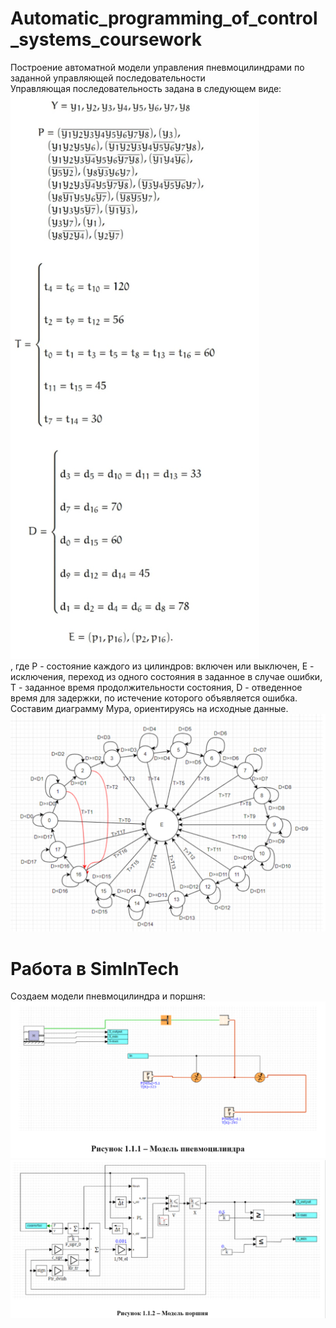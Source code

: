 # Automatic_programming_of_control_systems_coursework
Построение автоматной модели управления пневмоцилиндрами по заданной управляющей последовательности
<br>
Управляющая последовательность задана в следующем виде:<br>
<img src="https://github.com/Alexa6748/Automatic_programming_of_control_systems_coursework/blob/main/images/%D0%A1%D0%BD%D0%B8%D0%BC%D0%BE%D0%BA%20%D1%8D%D0%BA%D1%80%D0%B0%D0%BD%D0%B0%202023-09-26%20205643.png">
<br>
, где P - состояние каждого из цилиндров: включен или выключен, E - исключения, переход из одного состояния в заданное в случае ошибки, T - заданное время продолжительности состояния, D - отведенное время для задержки, по истечение которого объявляется ошибка.
<br>
Составим диаграмму Мура, ориентируясь на исходные данные. 
<img src="https://github.com/Alexa6748/Automatic_programming_of_control_systems_coursework/blob/main/images/%D0%A1%D0%BD%D0%B8%D0%BC%D0%BE%D0%BA%20%D1%8D%D0%BA%D1%80%D0%B0%D0%BD%D0%B0%202023-09-26%20211018.png">
# Работа в SimlnTech
Создаем модели пневмоцилиндра и поршня:<br>
<img src="https://github.com/Alexa6748/Automatic_programming_of_control_systems_coursework/blob/main/images/%D0%A1%D0%BD%D0%B8%D0%BC%D0%BE%D0%BA%20%D1%8D%D0%BA%D1%80%D0%B0%D0%BD%D0%B0%202023-09-26%20210417.png"> <br>
<img src="https://github.com/Alexa6748/Automatic_programming_of_control_systems_coursework/blob/main/images/%D0%A1%D0%BD%D0%B8%D0%BC%D0%BE%D0%BA%20%D1%8D%D0%BA%D1%80%D0%B0%D0%BD%D0%B0%202023-09-26%20210435.png">
